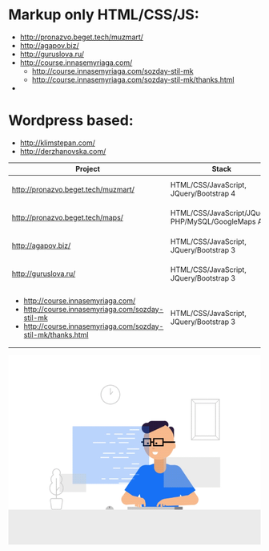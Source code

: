 # Markup only HTML/CSS/JS:
- http://pronazvo.beget.tech/muzmart/ 
- http://agapov.biz/
- http://guruslova.ru/
- http://course.innasemyriaga.com/
    - http://course.innasemyriaga.com/sozday-stil-mk
    - http://course.innasemyriaga.com/sozday-stil-mk/thanks.html
-

# Wordpress based:
- http://klimstepan.com/
- http://derzhanovska.com/



| Project | Stack | Descriptions | Date |
| ---     | ---   | ---          | ---  |
| http://pronazvo.beget.tech/muzmart/   | HTML/CSS/JavaScript, JQuery/Bootstrap 4     | Internet store. Adobe XD to HTML     | 2018 |
| http://pronazvo.beget.tech/maps/   | HTML/CSS/JavaScript/JQuery, PHP/MySQL/GoogleMaps API  | Service for find students of company | 2018 |
| http://agapov.biz/   | HTML/CSS/JavaScript, JQuery/Bootstrap 3     | Landing page. Adobe XD to HTML     | 2018 |
| http://guruslova.ru/   | HTML/CSS/JavaScript, JQuery/Bootstrap 3     | Landing page. Adobe XD to HTML  | 2018 |
| <ul><li>http://course.innasemyriaga.com/</li><li>http://course.innasemyriaga.com/sozday-stil-mk</li><li>http://course.innasemyriaga.com/sozday-stil-mk/thanks.html</li></ul> | HTML/CSS/JavaScript, JQuery/Bootstrap 3 | Landing page. PSD to HTML     | may 2019 |











![Icon](/developer-dribbble.gif "icon 2")